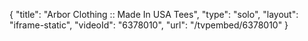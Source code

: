 {
    "title": "Arbor Clothing :: Made In USA Tees",
    "type": "solo",
    "layout": "iframe-static",
    "videoId": "6378010",
    "url": "\/tvpembed\/6378010"
}